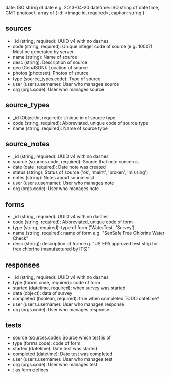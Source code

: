 

date: ISO string of date e.g. 2013-04-20
datetime: ISO string of date time, GMT
photoset: array of { id: <image id, required>, caption: string }

## sources

* _id (string, required): UUID v4 with no dashes 
* code (string, required): Unique integer code of source (e.g. 10007). Must be generated by server
* name (string): Name of source
* desc (string): Description of source
* geo (GeoJSON): Location of source
* photos (photoset): Photos of source
* type (source_types.code): Type of source
* user (users.username): User who manages source
* org (orgs.code): User who manages source

## source_types

* _id (ObjectId, required): Unique id of source type
* code (string, required): Abbreviated, unique code of source type
* name (string, required): Name of source type

## source_notes

* _id (string, required): UUID v4 with no dashes 
* source (sources.code, required): Source that note concerns
* date (date, required): Date note was created
* status (string): Status of source ('ok', 'maint', 'broken', 'missing')
* notes (string): Notes about source visit
* user (users.username): User who manages note
* org (orgs.code): User who manages note

## forms

* _id (string, required): UUID v4 with no dashes 
* code (string, required): Abbreviated, unique code of form
* type (string, required): type of form ('WaterTest', 'Survey')
* name (string, required): name of form e.g. "SenSafe Free Chlorine Water Check"
* desc (string): description of form e.g. "US EPA approved test strip for free chlorine (manufactured by ITS)"

## responses

* _id (string, required): UUID v4 with no dashes 
* type (forms.code, required): code of form
* started (datetime, required): when survey was started
* data (object): data of survey
* completed (boolean, required): true when completed TODO datetime?
* user (users.username): User who manages response
* org (orgs.code): User who manages response

## tests

* source (sources.code): Source which test is of
* type (forms.code): code of form
* started (datetime): Date test was started
* completed (datetime): Date test was completed
* user (users.username): User who manages test
* org (orgs.code): User who manages test
* <other fields>: as form defines

